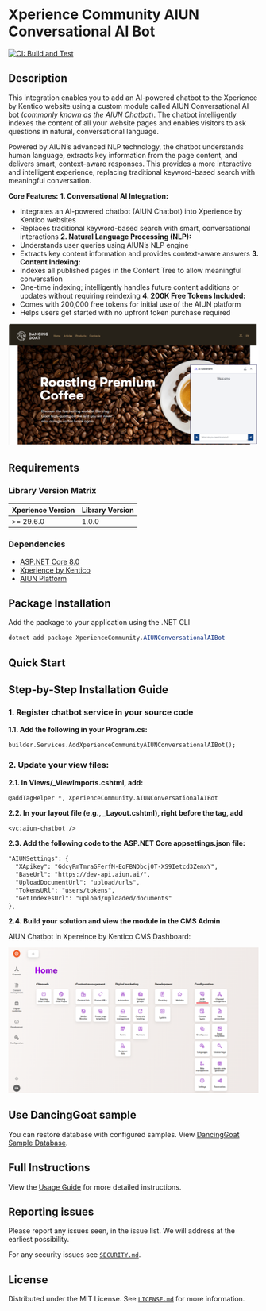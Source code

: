 
# Xperience Community AIUN Conversational AI Bot

[![CI: Build and Test](https://github.com/Kentico/repo-template/actions/workflows/ci.yml/badge.svg?branch=main)](https://github.com/rbt-cms/xperience-community-aiun-conversational-ai-bot/blob/main/.github/workflows/ci.yml)


## Description

This integration enables you to add an AI-powered chatbot to the Xperience by Kentico website using a custom module called AIUN Conversational AI bot (_commonly known as the AIUN Chatbot_). The chatbot intelligently indexes the content of all your website pages and enables visitors to ask questions in natural, conversational language.

Powered by AIUN’s advanced NLP technology, the chatbot understands human language, extracts key information from the page content, and delivers smart, context-aware responses. This provides a more interactive and intelligent experience, replacing traditional keyword-based search with meaningful conversation.

**Core Features:**
**1. Conversational AI Integration:**
   - Integrates an AI-powered chatbot (AIUN Chatbot) into Xperience by Kentico websites
   - Replaces traditional keyword-based search with smart, conversational interactions
**2. Natural Language Processing (NLP):**
   - Understands user queries using AIUN’s NLP engine
   - Extracts key content information and provides context-aware answers
**3. Content Indexing:**
   - Indexes all published pages in the Content Tree to allow meaningful conversation
   - One-time indexing; intelligently handles future content additions or updates without requiring reindexing
**4. 200K Free Tokens Included:**
   - Comes with 200,000 free tokens for initial use of the AIUN platform
   - Helps users get started with no upfront token purchase required

![AIUN Chatbot](/images/Chatbot-in-website.png)

## Requirements

### Library Version Matrix


| Xperience Version | Library Version |
| ----------------- | --------------- |
| >= 29.6.0         | 1.0.0           |

### Dependencies


- [ASP.NET Core 8.0](https://dotnet.microsoft.com/en-us/download)
- [Xperience by Kentico](https://docs.kentico.com)
- [AIUN Platform](https://qa-dashboard.aiun.ai/)

## Package Installation


Add the package to your application using the .NET CLI

```powershell
dotnet add package XperienceCommunity.AIUNConversationalAIBot
```

## Quick Start

## Step-by-Step Installation Guide

### 1. Register chatbot service in your source code
**1.1. Add the following in your Program.cs:**
```
builder.Services.AddXperienceCommunityAIUNConversationalAIBot();
```

### 2. Update your view files:
**2.1. In Views/_ViewImports.cshtml, add:**

```
@addTagHelper *, XperienceCommunity.AIUNConversationalAIBot
```

**2.2. In your layout file (e.g., _Layout.cshtml), right before the </body> tag, add**
```
<vc:aiun-chatbot />
```

**2.3. Add the following code to the ASP.NET Core appsettings.json file:**
```
"AIUNSettings": {
  "XApikey": "GdcyRmTmraGFerfM-EoFBNDbcj0T-XS9Ietcd3ZemxY",
  "BaseUrl": "https://dev-api.aiun.ai/",
  "UploadDocumentUrl": "upload/urls",
  "TokensURl": "users/tokens",
  "GetIndexesUrl": "upload/uploaded/documents"
},
```

**2.4. Build your solution and view the module in the CMS Admin**

AIUN Chatbot in Xpereince by Kentico CMS Dashboard:

![XBYK Dashboard](/images/XBYK_Dashboard.png)


## Use DancingGoat sample

You can restore database with configured samples. View [DancingGoat Sample Database]().

## Full Instructions


View the [Usage Guide](./docs/Usage-Guide.md) for more detailed instructions.


## Reporting issues

Please report any issues seen, in the issue list. We will address at the earliest possibility.


For any security issues see [`SECURITY.md`](https://github.com/Kentico/.github/blob/main/SECURITY.md).

## License

Distributed under the MIT License. See [`LICENSE.md`](./LICENSE.md) for more information.


